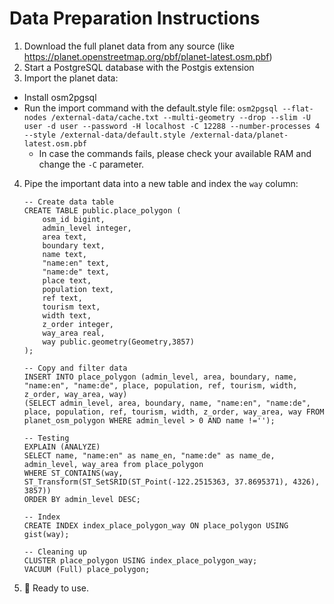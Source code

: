 # Data Preparation Instructions
1. Download the full planet data from any source (like https://planet.openstreetmap.org/pbf/planet-latest.osm.pbf)
2. Start a PostgreSQL database with the Postgis extension
3. Import the planet data:
  - Install osm2pgsql
  - Run the import command with the default.style file:
	`osm2pgsql --flat-nodes /external-data/cache.txt --multi-geometry --drop --slim -U user -d user --password -H localhost -C 12288 --number-processes 4 --style /external-data/default.style /external-data/planet-latest.osm.pbf`
	- In case the commands fails, please check your available RAM and change the `-C` parameter.

4. Pipe the important data into a new table and index the `way` column:

	```
	-- Create data table
	CREATE TABLE public.place_polygon (
	    osm_id bigint,
	    admin_level integer,
	    area text,
	    boundary text,
	    name text,
	    "name:en" text,
	    "name:de" text,
	    place text,
	    population text,
	    ref text,
	    tourism text,
	    width text,
	    z_order integer,
	    way_area real,
	    way public.geometry(Geometry,3857)
	);
	
	-- Copy and filter data
	INSERT INTO place_polygon (admin_level, area, boundary, name, "name:en", "name:de", place, population, ref, tourism, width, z_order, way_area, way) 
	(SELECT admin_level, area, boundary, name, "name:en", "name:de", place, population, ref, tourism, width, z_order, way_area, way FROM planet_osm_polygon WHERE admin_level > 0 AND name !='');
	
	-- Testing
	EXPLAIN (ANALYZE)
	SELECT name, "name:en" as name_en, "name:de" as name_de, admin_level, way_area from place_polygon
	WHERE ST_CONTAINS(way, ST_Transform(ST_SetSRID(ST_Point(-122.2515363, 37.8695371), 4326), 3857))
	ORDER BY admin_level DESC;
	
	-- Index
	CREATE INDEX index_place_polygon_way ON place_polygon USING gist(way);
	
	-- Cleaning up
	CLUSTER place_polygon USING index_place_polygon_way;
	VACUUM (Full) place_polygon;
	
	```
5. 🏁 Ready to use.
